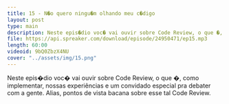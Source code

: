```yaml
---
title: 15 - N�o quero ningu�m olhando meu c�digo
layout: post
type: main
description: Neste epis�dio voc� vai ouvir sobre Code Review, o que �, como implementar, nossas experiências e um convidado especial pra debater com a gente. Alias, pontos de vista bacana sobre esse tal Code Review.
file: https://api.spreaker.com/download/episode/24950471/ep15.mp3
length: 60:00
videoid: 9bQ0ZbzX4NU
cover: "../assets/img/15.png"
---
```


Neste epis�dio voc� vai ouvir sobre Code Review, o que �, como implementar, nossas experiências e um convidado especial pra debater com a gente. Alias, pontos de vista bacana sobre esse tal Code Review.